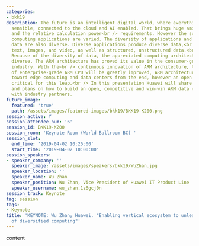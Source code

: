 ```yaml
---
categories:
- bkk19
description: The future is an intelligent digital world, where everything is to be
  sensible, connected to the cloud and AI enabled. That brings huge amount of information,
  and the relative calculation power<br /> requirements. However the scenarios for
  computing applications are varied. The diversity of applications and the resulting
  data are also diverse. Diverse applications produce diverse data,<br /> including
  text, images, and video, as well as structured, unstructured data.<br /> <br />
  Because of the diversity of data, the appreciated computing architectures are also
  diverse. The ARM architecture has proved its value in the consumer-grade terminal
  industry. With the<br /> continuous innovation of ARM architecture, the performance
  of enterprise-grade ARM CPU will be greatly improved, ARM architecture is moving
  toward edge computing and data centers from the end, however an open ecosystem is
  critical for this leap.<br /> In this presentation Huawei will share their opinion
  and plans on how to build an open, competitive and win-win ARM data center ecosystem
  with industry partners.
future_image:
  featured: 'true'
  path: /assets/images/featured-images/bkk19/BKK19-K200.png
session_active: Y
session_attendee_num: '6'
session_id: BKK19-K200
session_room: 'Keynote Room (World Ballroom BC) '
session_slot:
  end_time: '2019-04-02 10:25:00'
  start_time: '2019-04-02 10:00:00'
session_speakers:
- speaker_company: ''
  speaker_image: /assets/images/speakers/bkk19/WuZhan.jpg
  speaker_location: ''
  speaker_name: Wu Zhan
  speaker_position: Wu Zhan, Vice President of Huawei IT Product Line
  speaker_username: wu_zhan.1z6gcj0n
session_track: Keynote
tag: session
tags:
- Keynote
title: 'KEYNOTE: Wu Zhan; Huawei. "Enabling vertical ecosystem to unleash the potential
  of diversified computing"'
---
```


content